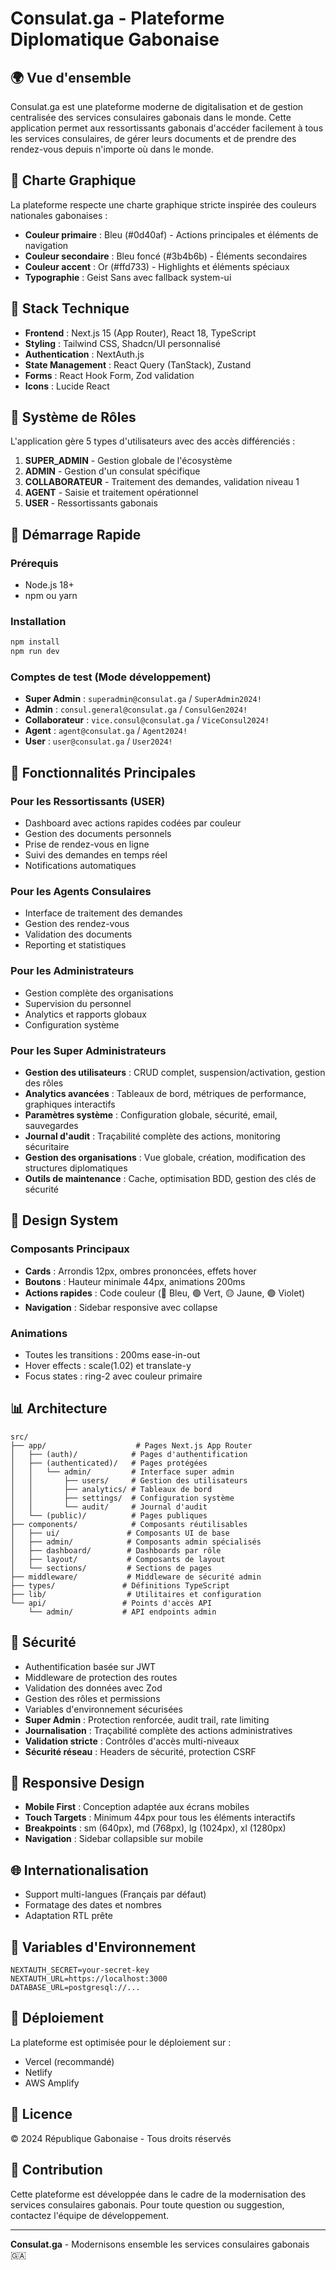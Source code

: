 # Consulat.ga - Plateforme Diplomatique Gabonaise

## 🌍 Vue d'ensemble

Consulat.ga est une plateforme moderne de digitalisation et de gestion centralisée des services consulaires gabonais dans le monde. Cette application permet aux ressortissants gabonais d'accéder facilement à tous les services consulaires, de gérer leurs documents et de prendre des rendez-vous depuis n'importe où dans le monde.

## 🎨 Charte Graphique

La plateforme respecte une charte graphique stricte inspirée des couleurs nationales gabonaises :

- **Couleur primaire** : Bleu (#0d40af) - Actions principales et éléments de navigation
- **Couleur secondaire** : Bleu foncé (#3b4b6b) - Éléments secondaires
- **Couleur accent** : Or (#ffd733) - Highlights et éléments spéciaux
- **Typographie** : Geist Sans avec fallback system-ui

## 🔧 Stack Technique

- **Frontend** : Next.js 15 (App Router), React 18, TypeScript
- **Styling** : Tailwind CSS, Shadcn/UI personnalisé
- **Authentication** : NextAuth.js
- **State Management** : React Query (TanStack), Zustand
- **Forms** : React Hook Form, Zod validation
- **Icons** : Lucide React

## 👥 Système de Rôles

L'application gère 5 types d'utilisateurs avec des accès différenciés :

1. **SUPER_ADMIN** - Gestion globale de l'écosystème
2. **ADMIN** - Gestion d'un consulat spécifique
3. **COLLABORATEUR** - Traitement des demandes, validation niveau 1
4. **AGENT** - Saisie et traitement opérationnel
5. **USER** - Ressortissants gabonais

## 🚀 Démarrage Rapide

### Prérequis
- Node.js 18+
- npm ou yarn

### Installation
```bash
npm install
npm run dev
```

### Comptes de test (Mode développement)
- **Super Admin** : `superadmin@consulat.ga` / `SuperAdmin2024!`
- **Admin** : `consul.general@consulat.ga` / `ConsulGen2024!`
- **Collaborateur** : `vice.consul@consulat.ga` / `ViceConsul2024!`
- **Agent** : `agent@consulat.ga` / `Agent2024!`
- **User** : `user@consulat.ga` / `User2024!`

## 📱 Fonctionnalités Principales

### Pour les Ressortissants (USER)
- Dashboard avec actions rapides codées par couleur
- Gestion des documents personnels
- Prise de rendez-vous en ligne
- Suivi des demandes en temps réel
- Notifications automatiques

### Pour les Agents Consulaires
- Interface de traitement des demandes
- Gestion des rendez-vous
- Validation des documents
- Reporting et statistiques

### Pour les Administrateurs
- Gestion complète des organisations
- Supervision du personnel
- Analytics et rapports globaux
- Configuration système

### Pour les Super Administrateurs
- **Gestion des utilisateurs** : CRUD complet, suspension/activation, gestion des rôles
- **Analytics avancées** : Tableaux de bord, métriques de performance, graphiques interactifs
- **Paramètres système** : Configuration globale, sécurité, email, sauvegardes
- **Journal d'audit** : Traçabilité complète des actions, monitoring sécuritaire
- **Gestion des organisations** : Vue globale, création, modification des structures diplomatiques
- **Outils de maintenance** : Cache, optimisation BDD, gestion des clés de sécurité

## 🎯 Design System

### Composants Principaux
- **Cards** : Arrondis 12px, ombres prononcées, effets hover
- **Boutons** : Hauteur minimale 44px, animations 200ms
- **Actions rapides** : Code couleur (🔵 Bleu, 🟢 Vert, 🟡 Jaune, 🟣 Violet)
- **Navigation** : Sidebar responsive avec collapse

### Animations
- Toutes les transitions : 200ms ease-in-out
- Hover effects : scale(1.02) et translate-y
- Focus states : ring-2 avec couleur primaire

## 📊 Architecture

```
src/
├── app/                    # Pages Next.js App Router
│   ├── (auth)/            # Pages d'authentification
│   ├── (authenticated)/   # Pages protégées
│   │   └── admin/         # Interface super admin
│   │       ├── users/     # Gestion des utilisateurs
│   │       ├── analytics/ # Tableaux de bord
│   │       ├── settings/  # Configuration système
│   │       └── audit/     # Journal d'audit
│   └── (public)/          # Pages publiques
├── components/            # Composants réutilisables
│   ├── ui/               # Composants UI de base
│   ├── admin/            # Composants admin spécialisés
│   ├── dashboard/        # Dashboards par rôle
│   ├── layout/           # Composants de layout
│   └── sections/         # Sections de pages
├── middleware/           # Middleware de sécurité admin
├── types/               # Définitions TypeScript
├── lib/                  # Utilitaires et configuration
└── api/                 # Points d'accès API
    └── admin/           # API endpoints admin
```

## 🔐 Sécurité

- Authentification basée sur JWT
- Middleware de protection des routes
- Validation des données avec Zod
- Gestion des rôles et permissions
- Variables d'environnement sécurisées
- **Super Admin** : Protection renforcée, audit trail, rate limiting
- **Journalisation** : Traçabilité complète des actions administratives
- **Validation stricte** : Contrôles d'accès multi-niveaux
- **Sécurité réseau** : Headers de sécurité, protection CSRF

## 📱 Responsive Design

- **Mobile First** : Conception adaptée aux écrans mobiles
- **Touch Targets** : Minimum 44px pour tous les éléments interactifs
- **Breakpoints** : sm (640px), md (768px), lg (1024px), xl (1280px)
- **Navigation** : Sidebar collapsible sur mobile

## 🌐 Internationalisation

- Support multi-langues (Français par défaut)
- Formatage des dates et nombres
- Adaptation RTL prête

## 🔧 Variables d'Environnement

```env
NEXTAUTH_SECRET=your-secret-key
NEXTAUTH_URL=https://localhost:3000
DATABASE_URL=postgresql://...
```

## 🚀 Déploiement

La plateforme est optimisée pour le déploiement sur :
- Vercel (recommandé)
- Netlify
- AWS Amplify

## 📄 Licence

© 2024 République Gabonaise - Tous droits réservés

## 🤝 Contribution

Cette plateforme est développée dans le cadre de la modernisation des services consulaires gabonais. Pour toute question ou suggestion, contactez l'équipe de développement.

---

**Consulat.ga** - Modernisons ensemble les services consulaires gabonais 🇬🇦